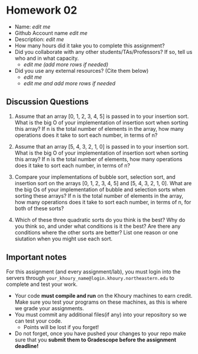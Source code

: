 # Homework 02

- Name: *edit me*
- Github Account name *edit me*
- Description: *edit me*
- How many hours did it take you to complete this assignment? 
- Did you collaborate with any other students/TAs/Professors? If so, tell us who and in what capacity.
  - *edit me (add more rows if needed)*
- Did you use any external resources? (Cite them below)
  - *edit me*
  - *edit me and add more rows if needed*


## Discussion Questions

1. Assume that an array [0, 1, 2, 3, 4, 5] is passed in to your insertion sort. What is the big O of your implementation of insertion sort when sorting this array? If n is the total number of elements in the array, how many operations does it take to sort each number, in terms of n?

2. Assume that an array [5, 4, 3, 2, 1, 0] is passed in to your insertion sort. What is the big O of your implementation of insertion sort when sorting this array? If n is the total number of elements, how many operations does it take to sort each number, in terms of n? 

3. Compare your implementations of bubble sort, selection sort, and insertion sort on the arrays [0, 1, 2, 3, 4, 5] and [5, 4, 3, 2, 1, 0]. What are the big Os of your implementation of bubble and selection sorts when sorting these arrays? If n is the total number of elements in the array, how many operations does it take to sort each number, in terms of n, for both of these sorts?

4. Which of these three quadratic sorts do you think is the best? Why do you think so, and under what conditions is it the best? Are there any conditions where the other sorts are better? List one reason or one siutation when you might use each sort.

## Important notes

For this assignment (and every assignment/lab), you must login into the servers through `your_khoury_name@login.khoury.northeastern.edu` to complete and test your work. 

* Your code **must compile and run** on the Khoury machines to earn credit. Make sure you test your programs on these machines, as this is where we grade your assignments.
* You must commit any additional files(if any) into your repository so we can test your code.
  * Points will be lost if you forget!
* Do not forget, once you have pushed your changes to your repo make sure that you **submit them to Gradescope before the assignment deadline!**

